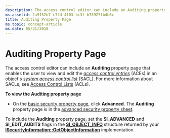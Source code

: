 ```yaml
---
description: The access control editor can include an Auditing property page that enables the user to view and edit the access control entries (ACEs) in an objects system access control list (SACL). For more information about SACLs, see Access Control Lists (ACLs).
ms.assetid: 2a9152b7-c72d-4f03-bc3f-b75927fb4b6c
title: Auditing Property Page
ms.topic: concept-article
ms.date: 05/31/2018
---
```


# Auditing Property Page

The access control editor can include an **Auditing** property page that enables the user to view and edit the [*access control entries*](/windows/desktop/SecGloss/a-gly) (ACEs) in an object's [*system access control list*](/windows/desktop/SecGloss/s-gly) (SACL). For more information about SACLs, see [Access Control Lists](access-control-lists.md) (ACLs).

**To view the Auditing property page**

-   On the [basic security property page](basic-security-property-page.md), click **Advanced**. The **Auditing** property page is in the [advanced security property sheet](advanced-security-property-sheet.md).

To include the **Auditing** property page, set the **SI\_ADVANCED** and **SI\_EDIT\_AUDITS** flags in the [**SI\_OBJECT\_INFO**](/windows/desktop/api/Aclui/ns-aclui-si_object_info) structure returned by your [**ISecurityInformation::GetObjectInformation**](/windows/win32/api/aclui/nf-aclui-isecurityinformation-getobjectinformation) implementation.

 

 
